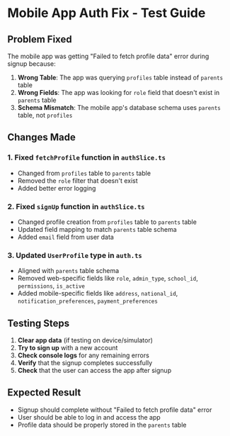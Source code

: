 # Mobile App Auth Fix - Test Guide

## Problem Fixed
The mobile app was getting "Failed to fetch profile data" error during signup because:

1. **Wrong Table**: The app was querying `profiles` table instead of `parents` table
2. **Wrong Fields**: The app was looking for `role` field that doesn't exist in `parents` table
3. **Schema Mismatch**: The mobile app's database schema uses `parents` table, not `profiles`

## Changes Made

### 1. Fixed `fetchProfile` function in `authSlice.ts`
- Changed from `profiles` table to `parents` table
- Removed the `role` filter that doesn't exist
- Added better error logging

### 2. Fixed `signUp` function in `authSlice.ts`
- Changed profile creation from `profiles` table to `parents` table
- Updated field mapping to match `parents` table schema
- Added `email` field from user data

### 3. Updated `UserProfile` type in `auth.ts`
- Aligned with `parents` table schema
- Removed web-specific fields like `role`, `admin_type`, `school_id`, `permissions`, `is_active`
- Added mobile-specific fields like `address`, `national_id`, `notification_preferences`, `payment_preferences`

## Testing Steps

1. **Clear app data** (if testing on device/simulator)
2. **Try to sign up** with a new account
3. **Check console logs** for any remaining errors
4. **Verify** that the signup completes successfully
5. **Check** that the user can access the app after signup

## Expected Result
- Signup should complete without "Failed to fetch profile data" error
- User should be able to log in and access the app
- Profile data should be properly stored in the `parents` table

